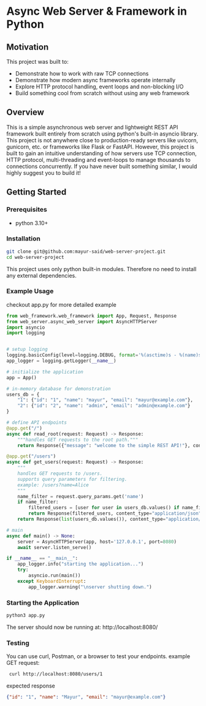 # Async Web Server & Framework in Python
## Motivation
This project was built to:
- Demonstrate how to work with raw TCP connections
- Demonstrate how modern async frameworks operate internally
- Explore HTTP protocol handling, event loops and non-blocking I/O 
- Build something cool from scratch without using any web framework
## Overview
This is a simple asynchronous web server and lightweight REST API framework built entirely from scratch using python's built-in asyncio library. 
This project is not anywhere close to production-ready servers like uvicorn, gunicorn, etc. or frameworks like Flask or FastAPI. 
However, this project is built to gain an intuitive understanding of how servers use TCP connection, HTTP protocol, multi-threading and event-loops to manage thousands to connections concurrently.
If you have never built something similar, I would highly suggest you to build it! 

## Getting Started
### Prerequisites
- python 3.10+

### Installation
```bash
git clone git@github.com:mayur-said/web-server-project.git
cd web-server-project
```
This project uses only python built-in modules. Therefore no need to install any external dependencies. 

### Example Usage
checkout app.py for more detailed example
```python
from web_framework.web_framework import App, Request, Response
from web_server.async_web_server import AsyncHTTPServer
import asyncio
import logging


# setup logging
logging.basicConfig(level=logging.DEBUG, format='%(asctime)s - %(name)s - %(levelname)s - %(message)s')
app_logger = logging.getLogger(__name__)

# initialize the application
app = App()

# in-memory database for demonstration
users_db = {
    "1": {"id": "1", "name": "mayur", "email": "mayur@example.com"},
    "2": {"id": "2", "name": "admin", "email": "admin@example.com"}
}

# define API endpoints
@app.get("/")
async def read_root(request: Request) -> Response:
    """handles GET requests to the root path."""
    return Response({"message": "welcome to the simple REST API!"}, content_type="application/json")

@app.get("/users")
async def get_users(request: Request) -> Response:
    """
    handles GET requests to /users.
    supports query parameters for filtering.
    example: /users?name=Alice
    """
    name_filter = request.query_params.get('name')
    if name_filter:
        filtered_users = [user for user in users_db.values() if name_filter[0].lower() in user['name'].lower()]
        return Response(filtered_users, content_type="application/json")
    return Response(list(users_db.values()), content_type="application/json")

# main
async def main() -> None:
    server = AsyncHTTPServer(app, host='127.0.0.1', port=8080)
    await server.listen_serve()

if __name__ == "__main__":
    app_logger.info("starting the application...") 
    try:
        asyncio.run(main())
    except KeyboardInterrupt:
        app_logger.warning("\nserver shutting down.")
```

### Starting the Application
```bash
python3 app.py
```
The server should now be running at: http://localhost:8080/

### Testing 
You can use curl, Postman, or a browser to test your endpoints.
example GET request:
```bash
 curl http://localhost:8080/users/1
```
expected response
```json
{"id": "1", "name": "Mayur", "email": "mayur@example.com"}
```







